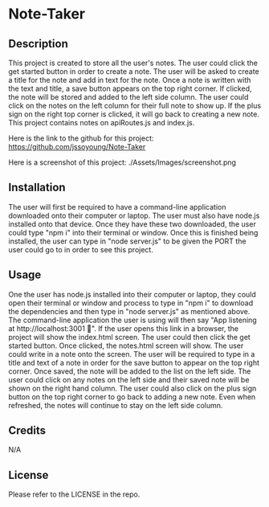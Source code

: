 # Note-Taker

## Description

This project is created to store all the user's notes. The user could click the get started button in order to create a note. The user will be asked to create a title for the note and add in text for the note. Once a note is written with the text and title, a save button appears on the top right corner. If clicked, the note will be stored and added to the left side column. The user could click on the notes on the left column for their full note to show up. If the plus sign on the right top corner is clicked, it will go back to creating a new note. This project contains notes on apiRoutes.js and index.js.

Here is the link to the github for this project: https://github.com/jssoyoung/Note-Taker

Here is a screenshot of this project: ./Assets/Images/screenshot.png

## Installation

The user will first be required to have a command-line application downloaded onto their computer or laptop. The user must also have node.js installed onto that device. Once they have these two downloaded, the user could type "npm i" into their terminal or window. Once this is finished being installed, the user can type in "node server.js" to be given the PORT the user could go to in order to see this project.

## Usage

One the user has node.js installed into their computer or laptop, they could open their terminal or window and process to type in "npm i" to download the dependencies and then type in "node server.js" as mentioned above. The command-line application the user is using will then say "App listening at http://localhost:3001 🚀". If the user opens this link in a browser, the project will show the index.html screen. The user could then click the get started button. Once clicked, the notes.html screen will show. The user could write in a note onto the screen. The user will be required to type in a title and text of a note in order for the save button to appear on the top right corner. Once saved, the note will be added to the list on the left side. The user could click on any notes on the left side and their saved note will be shown on the right hand column. The user could also click on the plus sign button on the top right corner to go back to adding a new note. Even when refreshed, the notes will continue to stay on the left side column.

## Credits

N/A

## License

Please refer to the LICENSE in the repo.